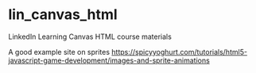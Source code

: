 # lin_canvas_html
LinkedIn Learning Canvas HTML course materials

A good example site on sprites
https://spicyyoghurt.com/tutorials/html5-javascript-game-development/images-and-sprite-animations
